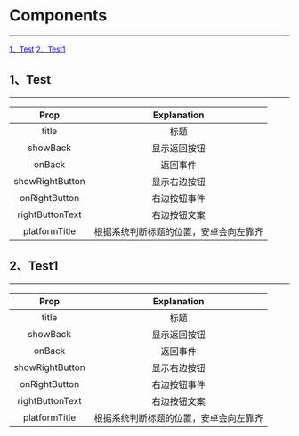# Components
---
<a href="#doc0"><font size=2 color=#00f>1、Test</font></a>
<a href="#doc1"><font size=2 color=#00f>2、Test1</font></a>
## <a id="doc0">1、Test</a>
---
| Prop | Explanation |
| :--: | :--: |
| title | 标题 |
| showBack | 显示返回按钮 |
| onBack | 返回事件 |
| showRightButton | 显示右边按钮 |
| onRightButton | 右边按钮事件 |
| rightButtonText | 右边按钮文案 |
| platformTitle | 根据系统判断标题的位置，安卓会向左靠齐 |
## <a id="doc1">2、Test1</a>
---
| Prop | Explanation |
| :--: | :--: |
| title | 标题 |
| showBack | 显示返回按钮 |
| onBack | 返回事件 |
| showRightButton | 显示右边按钮 |
| onRightButton | 右边按钮事件 |
| rightButtonText | 右边按钮文案 |
| platformTitle | 根据系统判断标题的位置，安卓会向左靠齐 |
